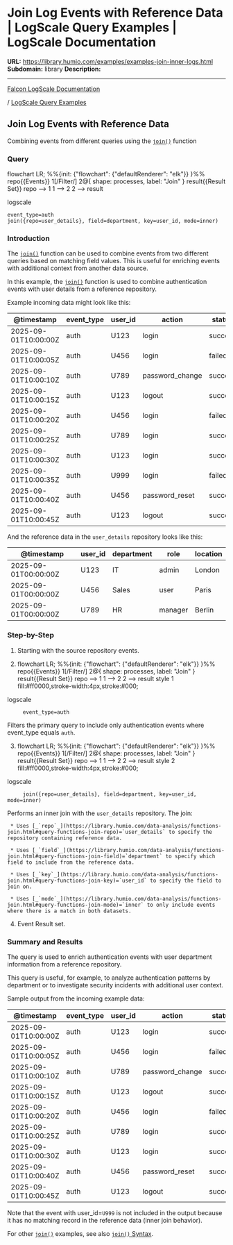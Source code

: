 # Join Log Events with Reference Data | LogScale Query Examples | LogScale Documentation

**URL:** https://library.humio.com/examples/examples-join-inner-logs.html
**Subdomain:** library
**Description:** 

---

[Falcon LogScale Documentation](https://library.humio.com)

/ [LogScale Query Examples](examples.html)

## Join Log Events with Reference Data

Combining events from different queries using the [`join()`](https://library.humio.com/data-analysis/functions-join.html) function 

### Query

flowchart LR; %%{init: {"flowchart": {"defaultRenderer": "elk"}} }%% repo{{Events}} 1[/Filter/] 2@{ shape: processes, label: "Join" } result{{Result Set}} repo --> 1 1 --> 2 2 --> result

logscale
    
    
    event_type=auth
    join({repo=user_details}, field=department, key=user_id, mode=inner)

### Introduction

The [`join()`](https://library.humio.com/data-analysis/functions-join.html) function can be used to combine events from two different queries based on matching field values. This is useful for enriching events with additional context from another data source. 

In this example, the [`join()`](https://library.humio.com/data-analysis/functions-join.html) function is used to combine authentication events with user details from a reference repository. 

Example incoming data might look like this: 

@timestamp| event_type| user_id| action| status  
---|---|---|---|---  
2025-09-01T10:00:00Z| auth| U123| login| success  
2025-09-01T10:00:05Z| auth| U456| login| failed  
2025-09-01T10:00:10Z| auth| U789| password_change| success  
2025-09-01T10:00:15Z| auth| U123| logout| success  
2025-09-01T10:00:20Z| auth| U456| login| failed  
2025-09-01T10:00:25Z| auth| U789| login| success  
2025-09-01T10:00:30Z| auth| U123| login| success  
2025-09-01T10:00:35Z| auth| U999| login| failed  
2025-09-01T10:00:40Z| auth| U456| password_reset| success  
2025-09-01T10:00:45Z| auth| U123| logout| success  
  
And the reference data in the `user_details` repository looks like this: 

@timestamp| user_id| department| role| location  
---|---|---|---|---  
2025-09-01T00:00:00Z| U123| IT| admin| London  
2025-09-01T00:00:00Z| U456| Sales| user| Paris  
2025-09-01T00:00:00Z| U789| HR| manager| Berlin  
  
### Step-by-Step

  1. Starting with the source repository events.

  2. flowchart LR; %%{init: {"flowchart": {"defaultRenderer": "elk"}} }%% repo{{Events}} 1[/Filter/] 2@{ shape: processes, label: "Join" } result{{Result Set}} repo --> 1 1 --> 2 2 --> result style 1 fill:#ff0000,stroke-width:4px,stroke:#000;

logscale
         
         event_type=auth

Filters the primary query to include only authentication events where event_type equals `auth`. 

  3. flowchart LR; %%{init: {"flowchart": {"defaultRenderer": "elk"}} }%% repo{{Events}} 1[/Filter/] 2@{ shape: processes, label: "Join" } result{{Result Set}} repo --> 1 1 --> 2 2 --> result style 2 fill:#ff0000,stroke-width:4px,stroke:#000;

logscale
         
         join({repo=user_details}, field=department, key=user_id, mode=inner)

Performs an inner join with the `user_details` repository. The join: 

     * Uses [_`repo`_](https://library.humio.com/data-analysis/functions-join.html#query-functions-join-repo)=`user_details` to specify the repository containing reference data. 

     * Uses [_`field`_](https://library.humio.com/data-analysis/functions-join.html#query-functions-join-field)=`department` to specify which field to include from the reference data. 

     * Uses [_`key`_](https://library.humio.com/data-analysis/functions-join.html#query-functions-join-key)=`user_id` to specify the field to join on. 

     * Uses [_`mode`_](https://library.humio.com/data-analysis/functions-join.html#query-functions-join-mode)=`inner` to only include events where there is a match in both datasets. 

  4. Event Result set.




### Summary and Results

The query is used to enrich authentication events with user department information from a reference repository. 

This query is useful, for example, to analyze authentication patterns by department or to investigate security incidents with additional user context. 

Sample output from the incoming example data: 

@timestamp| event_type| user_id| action| status| department  
---|---|---|---|---|---  
2025-09-01T10:00:00Z| auth| U123| login| success| IT  
2025-09-01T10:00:05Z| auth| U456| login| failed| Sales  
2025-09-01T10:00:10Z| auth| U789| password_change| success| HR  
2025-09-01T10:00:15Z| auth| U123| logout| success| IT  
2025-09-01T10:00:20Z| auth| U456| login| failed| Sales  
2025-09-01T10:00:25Z| auth| U789| login| success| HR  
2025-09-01T10:00:30Z| auth| U123| login| success| IT  
2025-09-01T10:00:40Z| auth| U456| password_reset| success| Sales  
2025-09-01T10:00:45Z| auth| U123| logout| success| IT  
  
Note that the event with user_id=`U999` is not included in the output because it has no matching record in the reference data (inner join behavior). 

For other [`join()`](https://library.humio.com/data-analysis/functions-join.html) examples, see also [`join()` Syntax](https://library.humio.com/data-analysis/query-joins-methods-join.html#query-joins-methods-join-syntax).
